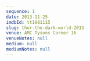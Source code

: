 ```yaml
---
sequence: 1
date: 2013-11-25
imdbId: tt1981115
slug: thor-the-dark-world-2013
venue: AMC Tysons Corner 16
venueNotes: null
medium: null
mediumNotes: null
---
```



